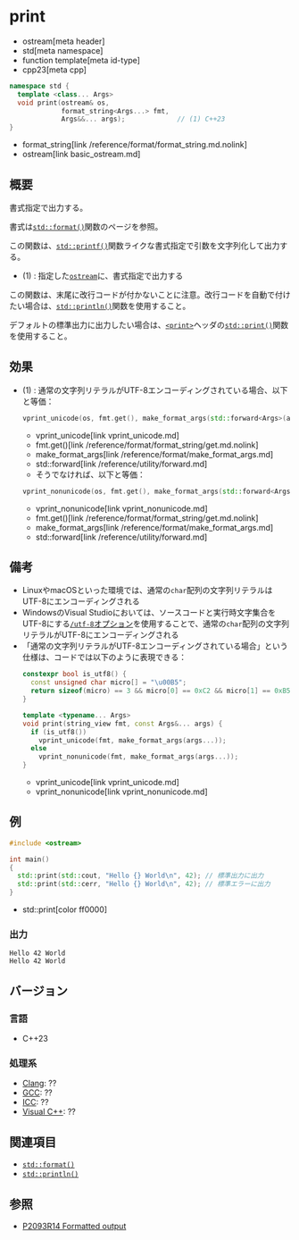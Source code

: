 # print
* ostream[meta header]
* std[meta namespace]
* function template[meta id-type]
* cpp23[meta cpp]

```cpp
namespace std {
  template <class... Args>
  void print(ostream& os,
             format_string<Args...> fmt,
             Args&&... args);             // (1) C++23
}
```
* format_string[link /reference/format/format_string.md.nolink]
* ostream[link basic_ostream.md]

## 概要
書式指定で出力する。

書式は[`std::format()`](/reference/format/format.md)関数のページを参照。

この関数は、[`std::printf()`](/reference/cstdio/printf.md.nolink)関数ライクな書式指定で引数を文字列化して出力する。

- (1) : 指定した[`ostream`](basic_ostream.md)に、書式指定で出力する

この関数は、末尾に改行コードが付かないことに注意。改行コードを自動で付けたい場合は、[`std::println()`](println.md)関数を使用すること。

デフォルトの標準出力に出力したい場合は、[`<print>`](/reference/print.md)ヘッダの[`std::print()`](/reference/print/print.md)関数を使用すること。


## 効果
- (1) : 通常の文字列リテラルがUTF-8エンコーディングされている場合、以下と等価：
    ```cpp
    vprint_unicode(os, fmt.get(), make_format_args(std::forward<Args>(args)...));
    ```
    * vprint_unicode[link vprint_unicode.md]
    * fmt.get()[link /reference/format/format_string/get.md.nolink]
    * make_format_args[link /reference/format/make_format_args.md]
    * std::forward[link /reference/utility/forward.md]

    - そうでなければ、以下と等価：
    ```cpp
    vprint_nonunicode(os, fmt.get(), make_format_args(std::forward<Args>(args)...));
    ```
    * vprint_nonunicode[link vprint_nonunicode.md]
    * fmt.get()[link /reference/format/format_string/get.md.nolink]
    * make_format_args[link /reference/format/make_format_args.md]
    * std::forward[link /reference/utility/forward.md]


## 備考
- LinuxやmacOSといった環境では、通常の`char`配列の文字列リテラルはUTF-8にエンコーディングされる
- WindowsのVisual Studioにおいては、ソースコードと実行時文字集合をUTF-8にする[`/utf-8`オプション](https://learn.microsoft.com/en-us/cpp/build/reference/utf-8-set-source-and-executable-character-sets-to-utf-8?view=msvc-170)を使用することで、通常の`char`配列の文字列リテラルがUTF-8にエンコーディングされる
- 「通常の文字列リテラルがUTF-8エンコーディングされている場合」という仕様は、コードでは以下のように表現できる：
    ```cpp
    constexpr bool is_utf8() {
      const unsigned char micro[] = "\u00B5";
      return sizeof(micro) == 3 && micro[0] == 0xC2 && micro[1] == 0xB5;
    }

    template <typename... Args>
    void print(string_view fmt, const Args&... args) {
      if (is_utf8())
        vprint_unicode(fmt, make_format_args(args...));
      else
        vprint_nonunicode(fmt, make_format_args(args...));
    }
    ```
    * vprint_unicode[link vprint_unicode.md]
    * vprint_nonunicode[link vprint_nonunicode.md]


## 例
```cpp example
#include <ostream>

int main()
{
  std::print(std::cout, "Hello {} World\n", 42); // 標準出力に出力
  std::print(std::cerr, "Hello {} World\n", 42); // 標準エラーに出力
}
```
* std::print[color ff0000]

### 出力
```
Hello 42 World
Hello 42 World
```

## バージョン
### 言語
- C++23

### 処理系
- [Clang](/implementation.md#clang): ??
- [GCC](/implementation.md#gcc): ??
- [ICC](/implementation.md#icc): ??
- [Visual C++](/implementation.md#visual_cpp): ??


## 関連項目
- [`std::format()`](/reference/format/format.md)
- [`std::println()`](println.md)


## 参照
- [P2093R14 Formatted output](https://www.open-std.org/jtc1/sc22/wg21/docs/papers/2022/p2093r14.html)
